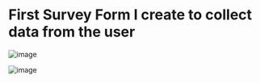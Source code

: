 <h1>First Survey Form I create to collect data from the user</h1>


![image](https://github.com/user-attachments/assets/e5182146-cbc2-449a-8a3c-4fa572b32cff)

![image](https://github.com/user-attachments/assets/1cf24675-e9f0-4fa6-a03b-99b81aba5808)

